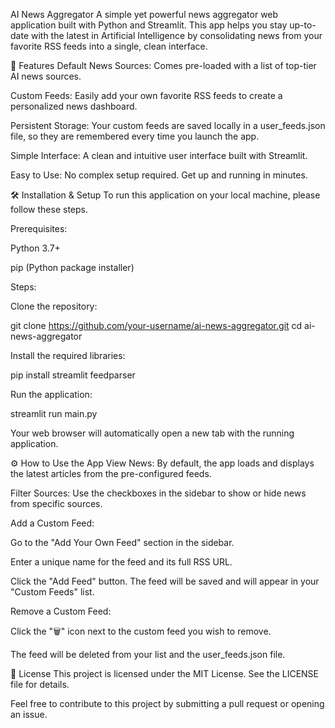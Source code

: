 AI News Aggregator
A simple yet powerful news aggregator web application built with Python and Streamlit. This app helps you stay up-to-date with the latest in Artificial Intelligence by consolidating news from your favorite RSS feeds into a single, clean interface.

🚀 Features
Default News Sources: Comes pre-loaded with a list of top-tier AI news sources.

Custom Feeds: Easily add your own favorite RSS feeds to create a personalized news dashboard.

Persistent Storage: Your custom feeds are saved locally in a user_feeds.json file, so they are remembered every time you launch the app.

Simple Interface: A clean and intuitive user interface built with Streamlit.

Easy to Use: No complex setup required. Get up and running in minutes.

🛠️ Installation & Setup
To run this application on your local machine, please follow these steps.

Prerequisites:

Python 3.7+

pip (Python package installer)

Steps:

Clone the repository:

git clone https://github.com/your-username/ai-news-aggregator.git
cd ai-news-aggregator

Install the required libraries:

pip install streamlit feedparser

Run the application:

streamlit run main.py

Your web browser will automatically open a new tab with the running application.

⚙️ How to Use the App
View News: By default, the app loads and displays the latest articles from the pre-configured feeds.

Filter Sources: Use the checkboxes in the sidebar to show or hide news from specific sources.

Add a Custom Feed:

Go to the "Add Your Own Feed" section in the sidebar.

Enter a unique name for the feed and its full RSS URL.

Click the "Add Feed" button. The feed will be saved and will appear in your "Custom Feeds" list.

Remove a Custom Feed:

Click the "🗑️" icon next to the custom feed you wish to remove.

The feed will be deleted from your list and the user_feeds.json file.

📄 License
This project is licensed under the MIT License. See the LICENSE file for details.

Feel free to contribute to this project by submitting a pull request or opening an issue.